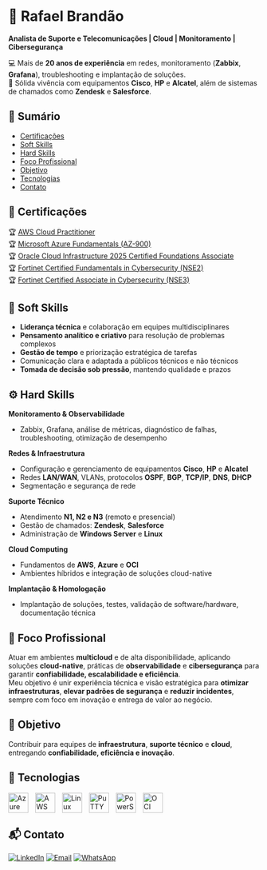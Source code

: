 # 🔰 Rafael Brandão  
**Analista de Suporte e Telecomunicações | Cloud | Monitoramento | Cibersegurança**

💻 Mais de **20 anos de experiência** em redes, monitoramento (**Zabbix**, **Grafana**), troubleshooting e implantação de soluções.  
🔧 Sólida vivência com equipamentos **Cisco**, **HP** e **Alcatel**, além de sistemas de chamados como **Zendesk** e **Salesforce**.  



## 📑 Sumário
- [Certificações](#-certificações)
- [Soft Skills](#-soft-skills)
- [Hard Skills](#%EF%B8%8F-hard-skills)
- [Foco Profissional](#-foco-profissional)
- [Objetivo](#-objetivo)
- [Tecnologias](#-tecnologias)
- [Contato](#-contato)


## 🎯 Certificações
🏆 [AWS Cloud Practitioner](https://www.credly.com/badges/4903f0c1-d648-45d8-badd-eb5ae33d377e/linked_in_profile)   
🏆 [Microsoft Azure Fundamentals (AZ-900)](https://learn.microsoft.com/pt-br/users/rafaelbrandao/credentials/7a8bfd6d62ce4849)  
🏆 [Oracle Cloud Infrastructure 2025 Certified Foundations Associate](https://catalog-education.oracle.com/ords/certview/sharebadge?id=A7816DF75FE5687AB88CB31898CF45BEA1F4EE511099221C108DE213C50134CD#)  
🏆 [Fortinet Certified Fundamentals in Cybersecurity (NSE2)](https://www.credly.com/badges/e63200c9-155e-423d-8f95-a0882204691d)    
🏆 [Fortinet Certified Associate in Cybersecurity (NSE3)](https://www.credly.com/badges/9dd850d2-d022-4cc4-9f0e-621f4d45d060)  


## 🚀 Soft Skills  
- **Liderança técnica** e colaboração em equipes multidisciplinares  
- **Pensamento analítico e criativo** para resolução de problemas complexos  
- **Gestão de tempo** e priorização estratégica de tarefas  
- Comunicação clara e adaptada a públicos técnicos e não técnicos  
- **Tomada de decisão sob pressão**, mantendo qualidade e prazos  



## ⚙️ Hard Skills  

**Monitoramento & Observabilidade**  
- Zabbix, Grafana, análise de métricas, diagnóstico de falhas, troubleshooting, otimização de desempenho  

**Redes & Infraestrutura**  
- Configuração e gerenciamento de equipamentos **Cisco**, **HP** e **Alcatel**  
- Redes **LAN/WAN**, VLANs, protocolos **OSPF**, **BGP**, **TCP/IP**, **DNS**, **DHCP**  
- Segmentação e segurança de rede  

**Suporte Técnico**  
- Atendimento **N1, N2 e N3** (remoto e presencial)  
- Gestão de chamados: **Zendesk**, **Salesforce**  
- Administração de **Windows Server** e **Linux**  

**Cloud Computing**  
- Fundamentos de **AWS**, **Azure** e **OCI**  
- Ambientes híbridos e integração de soluções cloud-native  

**Implantação & Homologação**  
- Implantação de soluções, testes, validação de software/hardware, documentação técnica  



## 🎯 Foco Profissional  
Atuar em ambientes **multicloud** e de alta disponibilidade, aplicando soluções **cloud-native**, práticas de **observabilidade** e **cibersegurança** para garantir **confiabilidade, escalabilidade e eficiência**.  
Meu objetivo é unir experiência técnica e visão estratégica para **otimizar infraestruturas**, **elevar padrões de segurança** e **reduzir incidentes**, sempre com foco em inovação e entrega de valor ao negócio.  



## 📡 Objetivo
Contribuir para equipes de **infraestrutura**, **suporte técnico** e **cloud**, entregando **confiabilidade, eficiência e inovação**.  


## 🤖 Tecnologias

<p align="left">
  <img alt="Azure" title="Microsoft Azure" width="40px" style="margin-right: 10px; vertical-align: middle;" src="https://cdn.jsdelivr.net/gh/devicons/devicon@latest/icons/azure/azure-original.svg" />
  <img alt="AWS" title="Amazon Web Services" width="40px" style="margin-right: 10px; vertical-align: middle;" src="https://cdn.jsdelivr.net/gh/devicons/devicon@latest/icons/amazonwebservices/amazonwebservices-plain-wordmark.svg" />
  <img alt="Linux" title="Linux" width="40px" style="margin-right: 10px; vertical-align: middle;" src="https://cdn.jsdelivr.net/gh/devicons/devicon@latest/icons/linux/linux-original.svg" />
  <img alt="PuTTY" title="PuTTY" width="40px" style="margin-right: 10px; vertical-align: middle;" src="https://cdn.jsdelivr.net/gh/devicons/devicon@latest/icons/putty/putty-original.svg" />
  <img alt="PowerShell" title="PowerShell" width="40px" style="margin-right: 10px; vertical-align: middle;" src="https://cdn.jsdelivr.net/gh/devicons/devicon@latest/icons/powershell/powershell-original.svg" />
  <img alt="OCI" title="Oracle Cloud Infrastructure" width="40px" style="margin-right: 10px; vertical-align: middle;" src="https://cdn.jsdelivr.net/gh/devicons/devicon@latest/icons/oracle/oracle-original.svg" />
</p>



## 📬 Contato

[![LinkedIn](https://img.shields.io/badge/-LinkedIn-blue?style=flat-square&logo=linkedin)](https://www.linkedin.com/in/rafaelbrandao-cloud/)
[![Email](https://img.shields.io/badge/-Email-red?style=flat-square&logo=gmail)](mailto:rafael.facsenac@gmail.com)
[![WhatsApp](https://img.shields.io/badge/-WhatsApp-25D366?style=flat-square&logo=whatsapp&logoColor=white)](https://wa.me/5561991742679)
